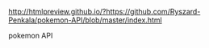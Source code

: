 http://htmlpreview.github.io/?https://github.com/Ryszard-Penkala/pokemon-API/blob/master/index.html

pokemon API
